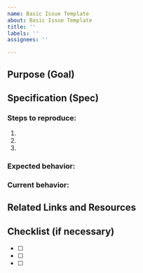 ```yaml
---
name: Basic Issue Template
about: Basic Issue Template
title: ''
labels: ''
assignees: ''

---
```

## Purpose (Goal)


## Specification (Spec)
### Steps to reproduce:
1.
2. 
3.
### Expected behavior:


### Current behavior:


## Related Links and Resources


## Checklist (if necessary)
- [ ] 
- [ ] 
- [ ] 
